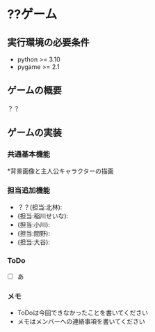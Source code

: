 # ??ゲーム

## 実行環境の必要条件
* python >= 3.10
* pygame >= 2.1

## ゲームの概要
？？

## ゲームの実装
### 共通基本機能
*背景画像と主人公キャラクターの描画

### 担当追加機能
* ？？(担当:北林):
* (担当:稲川せいな):
* (担当:小川):
* (担当:間野):
* (担当:大谷):

### ToDo
- [ ] あ

### メモ
* ToDoは今回できなかったことを書いてください
* メモはメンバーへの連絡事項を書いてください
